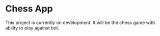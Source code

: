 # Chess App
This project is currently on development. It will be the chess game with ability to play against bot.